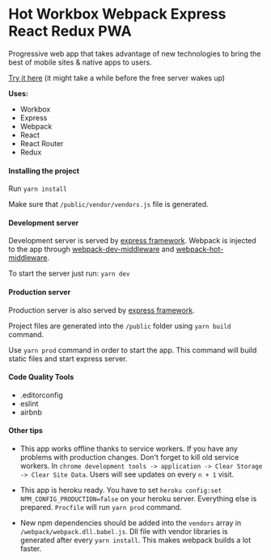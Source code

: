 # Hot Workbox Webpack Express React Redux PWA

Progressive web app that takes advantage of new technologies to bring the best of mobile sites & native apps to users.

[Try it here](https://workbox-webpack-react-pwa-app.herokuapp.com) (it might take a while before the free server wakes up)

__Uses:__

 * Workbox
 * Express
 * Webpack
 * React
 * React Router
 * Redux

#### Installing the project
 
 Run
 ```yarn install```
 
 Make sure that `/public/vendor/vendors.js` file is generated.
 
 #### Development server
 
 Development server is served by [express framework](https://github.com/expressjs/express). Webpack is injected to the app through [webpack-dev-middleware](https://github.com/webpack/webpack-dev-middleware) and [webpack-hot-middleware](https://github.com/glenjamin/webpack-hot-middleware).
 
 To start the server just run: `yarn dev`
 
 #### Production server
  
 Production server is also served by [express framework](https://github.com/expressjs/express).
  
 Project files are generated into the `/public` folder using `yarn build` command.
 
 Use `yarn prod` command in order to start the app. This command will build static files and start express server.
 
 #### Code Quality Tools
 
 * .editorconfig
 * eslint
 * airbnb

#### Other tips

* This app works offline thanks to service workers. If you have any problems with production changes. Don't forget to kill old service workers. In `chrome development tools -> application -> Clear Storage -> Clear Site Data`. Users will see updates on every `n + 1` visit. 

* This app is heroku ready. You have to set `heroku config:set NPM_CONFIG_PRODUCTION=false` on your heroku server. Everything else is prepared. `Procfile` will run `yarn prod` command.

* New npm dependencies should be added into the `vendors` array in `/webpack/webpack.dll.babel.js`. Dll file with vendor libraries is generated after every `yarn install`. This makes webpack builds a lot faster.
